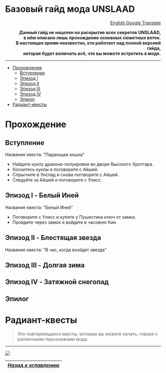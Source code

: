 # Базовый гайд мода UNSLAAD

<p align="right"><a href="https://translate.google.com/translate?sl=ru&tl=en&u=https://github.com/Meridiano/VST-Russian/blob/main/03-Unslaad/Базовый-гайд.md">English Google Translate</a></p>

<b><p align="right">Данный гайд не нацелен на раскрытие всех секретов UNSLAAD,  
в нём описано лишь прохождение основных сюжетных веток.  
В настоящее время неизвестно, кто работает над полной версией гайда,  
которая будет включать всё, что вы можете встретить в моде.</p></b>

------

+ [Прохождение](#walkthrough)
	+ [Вступление](#zzzcrbmq01)
    + [Эпизод I](#act-1)
    + [Эпизод II](#act-2)
    + [Эпизод III](#act-3)
    + [Эпизод IV](#act-4)
	+ [Эпилог](#zzzcrbepilogue)
+ [Радиант-квесты](#radiant-quests)

# <a name="walkthrough"></a> Прохождение

## <a name="zzzcrbmq01"></a> Вступление
Название квеста: "Падающая кошка"

+ Найдите куклу дракона-полукровки во дворе Высокого Хротгара.
+ Коснитесь куклы и поговорите с Айшей.
+ Спрыгните в Унслад и снова поговорите с Айшей.
+ Следуйте за Айшей и поговорите с Улисс.

## <a name="act-1"></a> Эпизод I - Белый Иней
Название квеста: "Белый Иней"

+ Поговорите с Улисс и купите у Пушистика ключ от замка.
+ Пройдите через замок и войдите в часовню Кин.

## <a name="act-2"></a> Эпизод II - Блестящая звезда
Название квеста: "В час, когда взойдет звезда"

## <a name="act-3"></a> Эпизод III - Долгая зима

## <a name="act-4"></a> Эпизод IV - Затяжной снегопад

## <a name="zzzcrbepilogue"></a> Эпилог

# <a name="radiant-quests"></a> Радиант-квесты

> Это повторяющиеся квесты, которые вы можете начать, говоря с различными персонажами мода.

------

![](https://staticdelivery.nexusmods.com/mods/1704/images/32998/32998-1582524114-757296394.jpeg)

|[*Назад к оглавлению*](Оглавление.md)|
|:---:|
